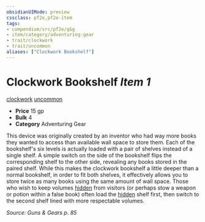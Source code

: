 ```yaml
---
obsidianUIMode: preview
cssclass: pf2e,pf2e-item
tags:
- compendium/src/pf2e/g&g
- item/category/adventuring-gear
- trait/clockwork
- trait/uncommon
aliases: ["Clockwork Bookshelf"]
---
```

# Clockwork Bookshelf *Item 1*  
[clockwork](../../../rules/traits/clockwork-g-g.md)  [uncommon](../../../rules/traits/uncommon.md)  

- **Price** 15 gp
- **Bulk** 4
- **Category** Adventuring Gear

This device was originally created by an inventor who had way more books they wanted to access than available wall space to store them. Each of the bookshelf's six levels is actually loaded with a pair of shelves instead of a single shelf. A simple switch on the side of the bookshelf flips the corresponding shelf to the other side, revealing any books stored in the paired shelf. While this makes the clockwork bookshelf a little deeper than a normal bookshelf, in order to fit both shelves, it effectively allows you to store twice as many books using the same amount of wall space. Those who wish to keep volumes [hidden](../../../rules/conditions.md#Hidden) from visitors (or perhaps stow a weapon or potion within a false book) often load the [hidden](../../../rules/conditions.md#Hidden) shelf first, then switch to the second shelf lined with more respectable volumes.

*Source: Guns & Gears p. 85*